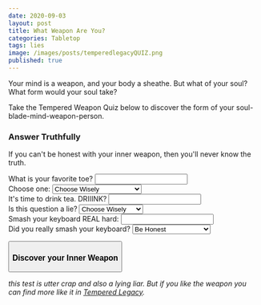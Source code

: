 ```yaml
---
date: 2020-09-03
layout: post
title: What Weapon Are You?
categories: Tabletop
tags: lies
image: /images/posts/temperedlegacyQUIZ.png
published: true
---
```


Your mind is a weapon, and your body a sheathe. But what of your soul? What form would your soul take?

Take the Tempered Weapon Quiz below to discover the form of your soul-blade-mind-weapon-person.

### Answer Truthfully

If you can't be honest with your inner weapon, then you'll never know the truth.

<form action="" method="" class="formCard">
  <div class="form-example">
    <label for="toes">What is your favorite toe? </label>
    <input type="text" name="toe">
  </div>
  <div class="form-example">
    <label for="pizza">Choose one: </label>
    <select name="pizza">
      <option value="">Choose Wisely</option>
      <option value="dog">Bad Day by Daniel Powter</option>
      <option value="cat">Pizza Pizza Pizza</option>
      <option value="hamster">Both</option>
      <option value="parrot">Extra Pineapple</option>
      <option value="goldfish">Goldfish</option>
    </select>
  </div>
  <div class="form-example">
    <label for="tea">It's time to drink tea. DRIIINK? </label>
    <input type="text" name="tea">
  </div>
  <div class="form-example">
    <label for="lying">Is this question a lie?</label>
    <select name="lying">
      <option value="">Choose Wisely</option>
      <option value="dog">No</option>
      <option value="cat">Yes</option>
      <option value="cat">Pizza Pizza Pizza</option>
    </select>
  </div>
  <div class="form-example">
    <label for="smash">Smash your keyboard REAL hard:</label>
    <input type="text" name="smash">
  </div>
    <div class="form-example">
    <label for="smash">Did you really smash your keyboard?</label>
        <select name="lying">
      <option value="">Be Honest</option>
      <option value="dog">No</option>
      <option value="cat">No</option>
      <option value="cat">No</option>
      <option value="cat">No</option>
      <option value="cat">No</option>
      <option value="cat">No</option>
      <option value="cat">No</option>
      <option value="cat">No</option>
      <option value="cat">No</option>
      <option value="cat">No</option>
      <option value="cat">No</option>
      <option value="cat">No</option>
      <option value="cat">No</option>
      <option value="cat">No</option>
      <option value="cat">Seiously, don't do that!</option>
    </select>
  </div>
</form>

<div class="row centerButtons">
  <div class="col-md-6 col-12">
    <button class="btn tempered-btn notransition" onclick="quiz_generate()">
      <h3 id="wpnBtn">Discover your Inner Weapon</h3>
    </button>
  </div>
</div>

<div class="container generatorCard" id="weaponCard" style="display:none;">
  <div style="display:flex;justify-content:space-between;">
    <h2 id="weaponName" style="margin-top:0px;">Silver Rapier</h2>
    <button id="downloadBTN" class="btn tempered-btn-sm data-html2canvas-ignore" onclick="quiz_saveWeaponIMG()" style="min-width:160px;margin-bottom:auto;">
      <p>DOWNLOAD</p>
    </button>
  </div>
  <p id="weaponDesc">A simple but well-crafted blade</p>
  <p><img id="weaponImg" src="/images/TemperedWeapons/Sword.png" style="background: black; width: 100%;"></p>
</div>

*this test is utter crap and also a lying liar. But if you like the weapon you can find more like it in [Tempered Legacy](/tempered-legacy).*

<script async src="/assets/js/mods-eng-basic.js" language="javascript" type="text/javascript"></script>
<script async src="/assets/js/tracery.js" language="javascript" type="text/javascript"></script>
<script async src="/assets/js/html2canvas.min.js" language="javascript" type="text/javascript"></script>
<script async src="/assets/generator_resources/temperedquizgenerators.js" language="javascript" type="text/javascript"></script>
